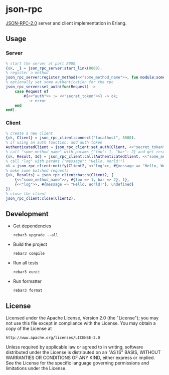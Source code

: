 # json-rpc

[JSON-RPC-2.0](https://www.jsonrpc.org/specification) server and client implementation in Erlang.

## Usage

### Server

```erlang
% start the server at port 8000
{ok, _} = json_rpc_server:start_link(8000).
% register a method
json_rpc_server:register_method(<<"some_method_name">>, fun module:some_method/1).
% optionally set some authentication for the rpc
json_rpc_server:set_auth(fun(Request) ->
    case Request of
        #{<<"auth">> := <<"secret_token">>} -> ok;
        _ -> error
    end
end).
```

### Client

```erlang
% create a new client
{ok, Client} = json_rpc_client:connect("localhost", 8000).
% if using an auth function, add auth token
AuthenticatedClient = json_rpc_client:set_auth(Client, <<"secret_token">>).
% call "some_method_name" with params {"foo": 1, "bar": 2} and get result
{ok, Result, Id} = json_rpc_client:call(AuthenticatedClient, <<"some_method_name">>, #{foo => 1, bar => 2}, 1).
% call "log" with params {"message": "Hello, World!"}
ok = json_rpc_client:notify(Client2, <<"log">>, #{message => "Hello, World!"}).
% make some batched requests
{ok, Results} = json_rpc_client:batch(Client2, [
    {<<"some_method_name">>, #{foo => 1, bar => 2}, 1},
    {<<"log">>, #{message => "Hello, World!"}, undefined}
]).
% close the client
json_rpc_client:close(Client2).
```

## Development

- Get dependencies
  ```
  rebar3 upgrade --all
  ```
- Build the project
  ```
  rebar3 compile
  ```
- Run all tests
  ```
  rebar3 eunit
  ```
- Run formatter
  ```
  rebar3 format
  ```

## License

Licensed under the Apache License, Version 2.0 (the "License");
you may not use this file except in compliance with the License.
You may obtain a copy of the License at

    http://www.apache.org/licenses/LICENSE-2.0

Unless required by applicable law or agreed to in writing, software
distributed under the License is distributed on an "AS IS" BASIS,
WITHOUT WARRANTIES OR CONDITIONS OF ANY KIND, either express or implied.
See the License for the specific language governing permissions and
limitations under the License.
